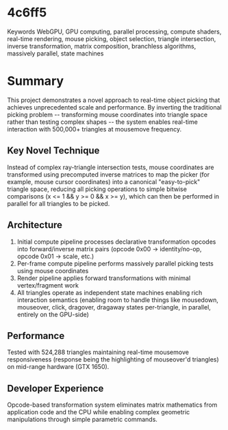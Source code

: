 # 4c6ff5
Keywords WebGPU, GPU computing, parallel processing, compute shaders, real-time rendering, mouse picking, object selection, triangle intersection, inverse transformation, matrix composition, branchless algorithms, massively parallel, state machines

# Summary
This project demonstrates a novel approach to real-time object picking that achieves unprecedented scale and performance. By inverting the traditional picking problem -- transforming mouse coordinates into triangle space rather than testing complex shapes -- the system enables real-time interaction with 500,000+ triangles at mousemove frequency.

## Key Novel Technique
Instead of complex ray-triangle intersection tests, mouse coordinates are transformed using precomputed inverse matrices to map the picker (for example, mouse cursor coordinates) into a canonical "easy-to-pick" triangle space, reducing all picking operations to simple bitwise comparisons (x <= 1 && y >= 0 && x >= y), which can then be performed in parallel for all triangles to be picked.

## Architecture
1. Initial compute pipeline processes declarative transformation opcodes into forward/inverse matrix pairs (opcode 0x00 → identity/no-op, opcode 0x01 → scale, etc.)
2. Per-frame compute pipeline performs massively parallel picking tests using mouse coordinates
3. Render pipeline applies forward transformations with minimal vertex/fragment work
4. All triangles operate as independent state machines enabling rich interaction semantics (enabling room to handle things like mousedown, mouseover, click, dragover, dragaway states per-triangle, in parallel, entirely on the GPU-side)

## Performance
Tested with 524,288 triangles maintaining real-time mousemove responsiveness (response being the highlighting of mouseover'd triangles) on mid-range hardware (GTX 1650).

## Developer Experience
Opcode-based transformation system eliminates matrix mathematics from application code and the CPU while enabling complex geometric manipulations through simple parametric commands.
